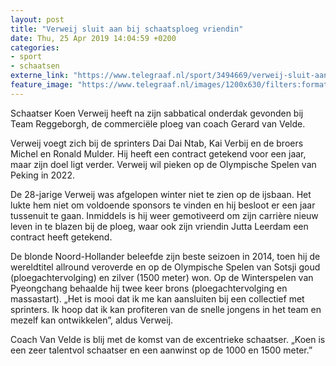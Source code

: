 ```yaml
---
layout: post
title: "Verweij sluit aan bij schaatsploeg vriendin"
date: Thu, 25 Apr 2019 14:04:59 +0200
categories: 
- sport 
- schaatsen 
externe_link: "https://www.telegraaf.nl/sport/3494669/verweij-sluit-aan-bij-schaatsploeg-vriendin"
feature_image: "https://www.telegraaf.nl/images/1200x630/filters:format(jpeg):quality(80)/cdn-kiosk-api.telegraaf.nl/e43715d6-6755-11e9-bf44-02d2fb1aa1d7.jpg"
---
```


<p class="intro">Schaatser Koen Verweij heeft na zijn sabbatical onderdak gevonden bij Team Reggeborgh, de commerciële ploeg van coach Gerard van Velde.</p> <p>Verweij voegt zich bij de sprinters Dai Dai Ntab, Kai Verbij en de broers Michel en Ronald Mulder. Hij heeft een contract getekend voor een jaar, maar zijn doel ligt verder. Verweij wil pieken op de Olympische Spelen van Peking in 2022.</p><p>De 28-jarige Verweij was afgelopen winter niet te zien op de ijsbaan. Het lukte hem niet om voldoende sponsors te vinden en hij besloot er een jaar tussenuit te gaan. Inmiddels is hij weer gemotiveerd om zijn carrière nieuw leven in te blazen bij de ploeg, waar ook zijn vriendin Jutta Leerdam een contract heeft getekend.</p><p>De blonde Noord-Hollander beleefde zijn beste seizoen in 2014, toen hij de wereldtitel allround veroverde en op de Olympische Spelen van Sotsji goud (ploegachtervolging) en zilver (1500 meter) won. Op de Winterspelen van Pyeongchang behaalde hij twee keer brons (ploegachtervolging en massastart). „Het is mooi dat ik me kan aansluiten bij een collectief met sprinters. Ik hoop dat ik kan profiteren van de snelle jongens in het team en mezelf kan ontwikkelen”, aldus Verweij.</p><p>Coach Van Velde is blij met de komst van de excentrieke schaatser. „Koen is een zeer talentvol schaatser en een aanwinst op de 1000 en 1500 meter.”</p>
